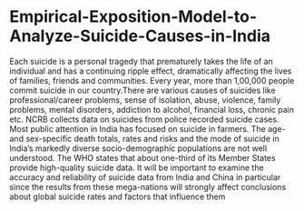 # Empirical-Exposition-Model-to-Analyze-Suicide-Causes-in-India
Each suicide is a personal tragedy that prematurely takes the life of an individual and  has a continuing ripple effect, dramatically affecting the lives of families, friends and  communities. Every year, more than 1,00,000 people commit suicide in our country.There are 
various causes of suicides like professional/career problems, sense of isolation, abuse, violence, 
family problems, mental disorders, addiction to alcohol, financial loss, chronic pain etc. NCRB 
collects data on suicides from police recorded suicide cases. Most public attention in India has 
focused on suicide in farmers. The age- and sex-specific death totals, rates and risks and the 
mode of suicide in India’s markedly diverse socio-demographic populations are not well 
understood. The WHO states that about one-third of its Member States provide high-quality suicide 
data. It will be important to examine the accuracy and reliability of suicide data from India and China 
in particular since the results from these mega-nations will strongly affect conclusions about global 
suicide rates and factors that influence them
